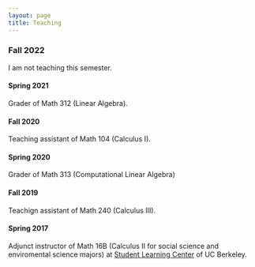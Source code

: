 ```yaml
---
layout: page
title: Teaching
---
```

### Fall 2022

I am not teaching this semester.


#### Spring 2021
Grader of Math 312 (Linear Algebra).

#### Fall 2020

Teaching assistant of Math 104 (Calculus I).

#### Spring 2020

Grader of Math 313 (Computational Linear Algebra)

#### Fall 2019

Teachign assistant of Math 240 (Calculus III).

#### Spring 2017

Adjunct instructor of Math 16B (Calculus II for social science and enviromental science majors) at [Student Learning Center](https://slc.berkeley.edu) of UC Berkeley.



